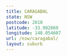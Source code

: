 ```yaml
---
title: CARAGABAL
state: NSW
postcode: 2810
latitude: -33.902869
longitude: 148.054607
url: /nsw/caragabal/
layout: suburb
---
```


